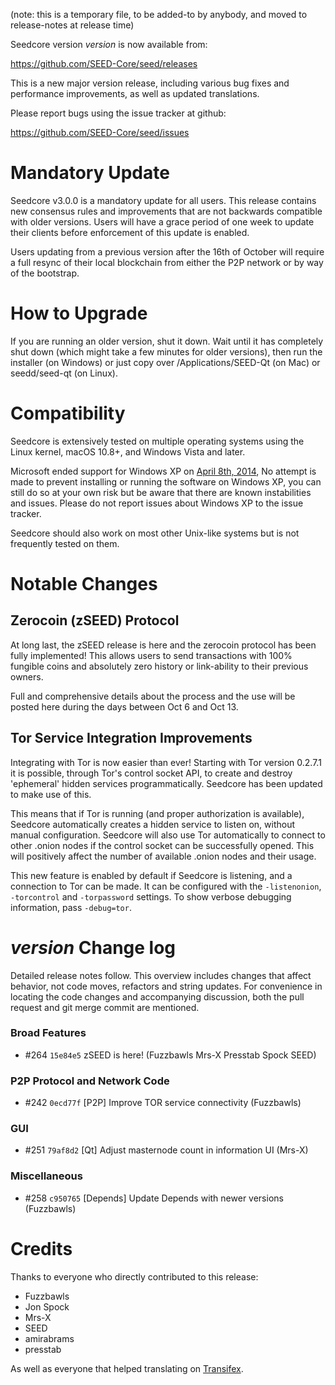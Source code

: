 (note: this is a temporary file, to be added-to by anybody, and moved to release-notes at release time)

Seedcore version *version* is now available from:

  <https://github.com/SEED-Core/seed/releases>

This is a new major version release, including various bug fixes and
performance improvements, as well as updated translations.

Please report bugs using the issue tracker at github:

  <https://github.com/SEED-Core/seed/issues>

Mandatory Update
==============

Seedcore v3.0.0 is a mandatory update for all users. This release contains new consensus rules and improvements that are not backwards compatible with older versions. Users will have a grace period of one week to update their clients before enforcement of this update is enabled.

Users updating from a previous version after the 16th of October will require a full resync of their local blockchain from either the P2P network or by way of the bootstrap.

How to Upgrade
==============

If you are running an older version, shut it down. Wait until it has completely shut down (which might take a few minutes for older versions), then run the installer (on Windows) or just copy over /Applications/SEED-Qt (on Mac) or seedd/seed-qt (on Linux).

Compatibility
==============

Seedcore is extensively tested on multiple operating systems using
the Linux kernel, macOS 10.8+, and Windows Vista and later.

Microsoft ended support for Windows XP on [April 8th, 2014](https://www.microsoft.com/en-us/WindowsForBusiness/end-of-xp-support),
No attempt is made to prevent installing or running the software on Windows XP, you
can still do so at your own risk but be aware that there are known instabilities and issues.
Please do not report issues about Windows XP to the issue tracker.

Seedcore should also work on most other Unix-like systems but is not
frequently tested on them.

Notable Changes
===============

Zerocoin (zSEED) Protocol
---------------------

At long last, the zSEED release is here and the zerocoin protocol has been fully implemented! This allows users to send transactions with 100% fungible coins and absolutely zero history or link-ability to their previous owners.

Full and comprehensive details about the process and the use will be posted here during the days between Oct 6 and Oct 13.

Tor Service Integration Improvements
---------------------

Integrating with Tor is now easier than ever! Starting with Tor version 0.2.7.1 it is possible, through Tor's control socket API, to create and destroy 'ephemeral' hidden services programmatically. Seedcore has been updated to make use of this.

This means that if Tor is running (and proper authorization is available), Seedcore automatically creates a hidden service to listen on, without manual configuration. Seedcore will also use Tor automatically to connect to other .onion nodes if the control socket can be successfully opened. This will positively affect the number of available .onion nodes and their usage.

This new feature is enabled by default if Seedcore is listening, and a connection to Tor can be made. It can be configured with the `-listenonion`, `-torcontrol` and `-torpassword` settings. To show verbose debugging information, pass `-debug=tor`.

*version* Change log
=================

Detailed release notes follow. This overview includes changes that affect
behavior, not code moves, refactors and string updates. For convenience in locating
the code changes and accompanying discussion, both the pull request and
git merge commit are mentioned.

### Broad Features
- #264 `15e84e5` zSEED is here! (Fuzzbawls Mrs-X Presstab Spock SEED)

### P2P Protocol and Network Code
- #242 `0ecd77f` [P2P] Improve TOR service connectivity (Fuzzbawls)

### GUI
- #251 `79af8d2` [Qt] Adjust masternode count in information UI (Mrs-X)

### Miscellaneous
- #258 `c950765` [Depends] Update Depends with newer versions (Fuzzbawls)

Credits
=======

Thanks to everyone who directly contributed to this release:
- Fuzzbawls
- Jon Spock
- Mrs-X
- SEED
- amirabrams
- presstab

As well as everyone that helped translating on [Transifex](https://www.transifex.com/projects/p/devstar11-translations/).
